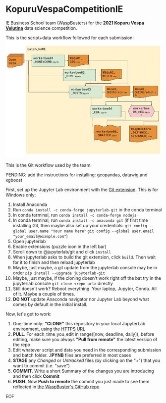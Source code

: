 # KopuruVespaCompetitionIE
IE Business School team (WaspBusters) for the [**2021 Kopuru Vespa Velutina**](https://kopuru.com/desafio/vespa-velutina/) data science competition.

This is the script+data workflow followed for each submission:
![WaspBusters workflow](https://github.com/IEwaspbusters/KopuruVespaCompetitionIE/raw/main/Competition_subs/Beeswax.jpg "THE BEESWAX is the glue that keeps it all together")

This is the Git workflow used by the team:

PENDING: add the instructions for installing: geopandas, datawig and xgboost

First, set up the Jupyter Lab environment with the [Git extension](https://github.com/jupyterlab/jupyterlab-git). This is for Windows only:
1. Install Anaconda
2. Run `conda install -c conda-forge jupyterlab-git` in the conda terminal
3. In conda terminal, run `conda install -c conda-forge nodejs`
4. In conda terminal, run `conda install -c anaconda git` (if first time installing Git, then maybe also set up your credentials: `git config --global user.name "Your name here"`
`git config --global user.email "your_email@example.com"`)
5. Open jupyterlab
6. Enable extensions (puzzle icon in the left bar)
7. Scroll down to @jupyterlab/git and click `install`
8. When jupyterlab asks to build the git extension, click `build`. Then wait for it to finish and then reload jupyterlab
9. Maybe, just maybe, a git update from the jupyterlab console may be in order `pip install --upgrade jupyterlab-git`
10. Maybe, just maybe, if the cloning doesn't work right off the bat try in the jupyterlab console `git clone <repo url>` directly
11. Still doesn't work? Reboot everything. Your laptop, Jupyter, Conda. All of it. Maybe a couple of times.
12. **DO NOT** update Anaconda navigator nor Jupyter Lab beyond what comes by default in the initial install.

Now, let's get to work:
1. One-time only: **"CLONE"** this repository in your local JupyterLab environment, using the [HTTPS URL](https://github.com/IEwaspbusters/KopuruVespaCompetitionIE.git)
4. **PULL**. For each_time_you_edit in range([now, deadline, daily]), before editing, make sure you always **"Pull from remote"** the latest version of the repo
5. Edit whatever script and data you need in the corresponding submission and batch folder. **.IPYNB** files are preferred in most cases
6. **STAGE** any _Changed_ or _Untracked_ files (by clicking on the "+") that you want to commit (i.e. "save")
7. **COMMIT**. Write a short Summary of the changes you are introducing and then click **Commit**
8. **PUSH**. Now **Push to remote** the commit you just made to see them reflected in [the WaspBuster's GitHub repo](https://github.com/IEwaspbusters/KopuruVespaCompetitionIE)

EOF
